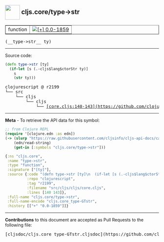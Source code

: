 ## <img width="48px" valign="middle" src="http://i.imgur.com/Hi20huC.png"> cljs.core/type->str

 <table border="1">
<tr>

<td>function</td>
<td><a href="https://github.com/cljsinfo/cljs-api-docs/tree/0.0-1859"><img valign="middle" alt="[+] 0.0-1859" src="https://img.shields.io/badge/+-0.0--1859-lightgrey.svg"></a> </td>
</tr>
</table>

 <samp>
(__type->str__ ty)<br>
</samp>

---





Source code:

```clj
(defn type->str [ty]
  (if-let [s (.-cljs$lang$ctorStr ty)]
    s
    (str ty)))
```

 <pre>
clojurescript @ r2199
└── src
    └── cljs
        └── cljs
            └── <ins>[core.cljs:140-143](https://github.com/clojure/clojurescript/blob/r2199/src/cljs/cljs/core.cljs#L140-L143)</ins>
</pre>


---

__Meta__ - To retrieve the API data for this symbol:

```clj
;; from Clojure REPL
(require '[clojure.edn :as edn])
(-> (slurp "https://raw.githubusercontent.com/cljsinfo/cljs-api-docs/catalog/cljs-api.edn")
    (edn/read-string)
    (get-in [:symbols "cljs.core/type->str"]))
```

```clj
{:ns "cljs.core",
 :name "type->str",
 :type "function",
 :signature ["[ty]"],
 :source {:code "(defn type->str [ty]\n  (if-let [s (.-cljs$lang$ctorStr ty)]\n    s\n    (str ty)))",
          :repo "clojurescript",
          :tag "r2199",
          :filename "src/cljs/cljs/core.cljs",
          :lines [140 143]},
 :full-name "cljs.core/type->str",
 :full-name-encode "cljs.core_type-GTstr",
 :history [["+" "0.0-1859"]]}

```

---

__Contributions__ to this document are accepted as Pull Requests to the following file:

 <pre>
[cljsdoc/cljs.core_type-GTstr.cljsdoc](https://github.com/cljsinfo/cljs-api-docs/blob/master/cljsdoc/cljs.core_type-GTstr.cljsdoc)
</pre>

